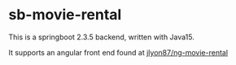 # sb-movie-rental

This is a springboot 2.3.5 backend, written with Java15.

It supports an angular front end found at [jlyon87/ng-movie-rental](https://github.com/jlyon87/ng-movie-rental)